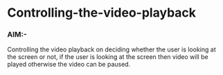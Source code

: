 # Controlling-the-video-playback
### AIM:-
Controlling the video playback on deciding whether the user is looking at the screen or not, if the user is looking at the screen then video will be played otherwise the video can be paused.

